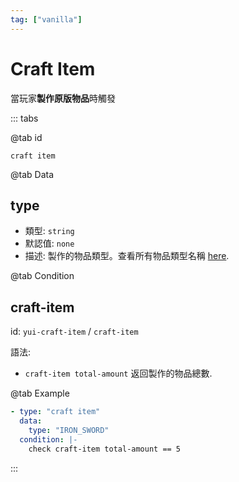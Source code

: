 ```yaml
---
tag: ["vanilla"]
---
```


# Craft Item

當玩家**製作原版物品**時觸發

::: tabs

@tab id

`craft item`

@tab Data

## type <Badge text="必須" type="tip" />

- 類型: `string`
- 默認值: `none`
- 描述: 製作的物品類型。查看所有物品類型名稱 [here](https://bukkit.windit.net/javadoc/org/bukkit/Material.html).

@tab Condition

## craft-item

id: `yui-craft-item` / `craft-item`

語法:
- `craft-item total-amount` 返回製作的物品總數.

@tab Example

```yaml
- type: "craft item"
  data:
    type: "IRON_SWORD"
  condition: |-
    check craft-item total-amount == 5
```

:::